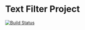 # Text Filter Project

[![Build Status](https://app.travis-ci.com/DainPark-web/textFilter_opensource.svg?branch=main)](https://app.travis-ci.com/DainPark-web/textFilter_opensource)